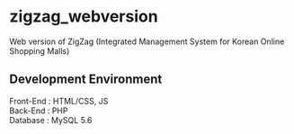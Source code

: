 # zigzag_webversion
Web version of ZigZag (Integrated Management System for Korean Online Shopping Malls) <br>

## Development Environment
Front-End : HTML/CSS, JS <br>
Back-End : PHP <br> 
Database : MySQL 5.6 <br>
